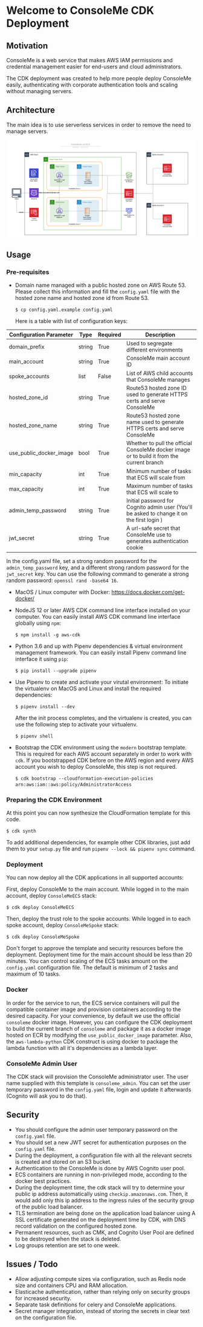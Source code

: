 # Welcome to ConsoleMe CDK Deployment

## Motivation

ConsoleMe is a web service that makes AWS IAM permissions and credential management easier for end-users and cloud administrators.

The CDK deployment was created to help more people deploy ConsoleMe easily, authenticating with corporate
authentication tools and scaling without managing servers.

## Architecture

The main idea is to use serverless services in order to remove the need to manage servers.

![ConsoleMe on ECS Architecture](architecture.png "ConsoleMe on ECS Architecture")

## Usage

### Pre-requisites

- Domain name managed with a public hosted zone on AWS Route 53.
  Please collect this information and fill the `config.yaml` file with the hosted zone name and hosted zone id from Route 53.

  ```
  $ cp config.yaml.example config.yaml
  ```

  Here is a table with list of configuration keys:

| Configuration Parameter | Type   | Required | Description                                                                                |
| ----------------------- | ------ | -------- | ------------------------------------------------------------------------------------------ |
| domain_prefix           | string | True     | Used to segregate different environments                                                   |
| main_account            | string | True     | ConsoleMe main account ID                                                                  |
| spoke_accounts          | list   | False    | List of AWS child accounts that ConsoleMe manages                                          |
| hosted_zone_id          | string | True     | Route53 hosted zone ID used to generate HTTPS certs and serve ConsoleMe                    |
| hosted_zone_name        | string | True     | Route53 hosted zone name used to generate HTTPS certs and serve ConsoleMe                  |
| use_public_docker_image | bool   | True     | Whether to pull the official ConsoleMe docker image or to build it from the current branch |
| min_capacity            | int    | True     | Minimum number of tasks that ECS will scale from                                           |
| max_capacity            | int    | True     | Maximum number of tasks that ECS will scale to                                             |
| admin_temp_password     | string | True     | Initial password for Cognito admin user (You'll be asked to change it on the first login ) |
| jwt_secret              | string | True     | A url-safe secret that ConsoleMe use to generates authentication cookie                    |

In the config.yaml file, set a strong random password for the `admin_temp_password` key, and a different strong random
password for the `jwt_secret` key. You can use the following command to generate a strong random password:
`openssl rand -base64 16`.

- MacOS / Linux computer with Docker: https://docs.docker.com/get-docker/
- NodeJS 12 or later AWS CDK command line interface installed on your computer.
  You can easily install AWS CDK command line interface globally using `npm`:

  ```
  $ npm install -g aws-cdk
  ```

- Python 3.6 and up with Pipenv dependencies & virtual environment management framework.
  You can easily install Pipenv command line interface it using `pip`:

  ```
  $ pip install --upgrade pipenv
  ```

- Use Pipenv to create and activate your virutal environment:
  To initiate the virtualenv on MacOS and Linux and install the required dependencies:

  ```
  $ pipenv install --dev
  ```

  After the init process completes, and the virtualenv is created, you can use the following
  step to activate your virtualenv.

  ```
  $ pipenv shell
  ```

- Bootstrap the CDK environment using the `modern` bootstrap template.
  This is required for each AWS account separately in order to work with `cdk`.
  If you bootstrapped CDK before on the AWS region and every AWS account you wish to deploy ConsoleMe, this step is not required.

  ```
  $ cdk bootstrap --cloudformation-execution-policies arn:aws:iam::aws:policy/AdministratorAccess
  ```

### Preparing the CDK Environment

At this point you can now synthesize the CloudFormation template for this code.

```
$ cdk synth
```

To add additional dependencies, for example other CDK libraries, just add
them to your `setup.py` file and run `pipenv --lock && pipenv sync`
command.

### Deployment

You can now deploy all the CDK applications in all supported accounts:

First, deploy ConsoleMe to the main account.
While logged in to the main account, deploy `ConsoleMeECS` stack:

```
$ cdk deploy ConsoleMeECS
```

Then, deploy the trust role to the spoke accounts.
While logged in to each spoke account, deploy `ConsoleMeSpoke` stack:

```
$ cdk deploy ConsoleMeSpoke
```

Don't forget to approve the template and security resources before the deployment.
Deployment time for the main account should be less than 20 minutes.
You can control scaling of the ECS tasks amount on the `config.yaml` configuration file. The default is minimum of 2 tasks and maximum of 10 tasks.

### Docker

In order for the service to run, the ECS service containers will pull the compatible container image and provision containers according to the desired capacity.
For your convenience, by default we use the official `consoleme` docker image. However, you can configure the CDK deployment to build the current branch of `consoleme` and package it as a docker image hosted on ECR by modifying the `use_public_docker_image` parameter.
Also, the `aws-lambda-python` CDK construct is using docker to package the lambda function with all it's dependencies as a lambda layer.

### ConsoleMe Admin User

The CDK stack will provision the ConsoleMe administrator user. The user name supplied with this template is `consoleme_admin`.
You can set the user temporary password in the `config.yaml` file, login and update it afterwards (Cognito will ask you to do that).

## Security

- You should configure the admin user temporary password on the `config.yaml` file.
- You should set a new JWT secret for authentication purposes on the `config.yaml` file.
- During the deployment, a configuration file with all the relevant secrets is created and stored on an S3 bucket.
- Authentication to the ConsoleMe is done by AWS Cognito user pool.
- ECS containers are running in non-privileged mode, according to the docker best practices.
- During the deployment time, the cdk stack will try to determine your public ip address automatically using `checkip.amazonaws.com`.
  Then, it would add only this ip address to the ingress rules of the security group of the public load balancer.
- TLS termination are being done on the application load balancer using A SSL certificate generated on the deployment time by CDK, with DNS record validation on the configured hosted zone.
- Permanent resources, such as CMK, and Cognito User Pool are defined to be destroyed when the stack is deleted.
- Log groups retention are set to one week.

## Issues / Todo

- Allow adjusting compute sizes via configuration, such as Redis node size and containers CPU and RAM allocation.
- Elasticache authentication, rather than relying only on security groups for increased security.
- Separate task definitions for celery and ConsoleMe applications.
- Secret manager integration, instead of storing the secrets in clear text on the configuration file.
